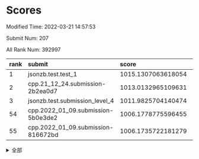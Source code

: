 # Scores

Modified Time: 2022-03-21 14:57:53

Submit Num: 207

All Rank Num: 392997

| rank |               submit               |       score        |       sigma        | pk_num |
| :--- | :--------------------------------- | :----------------- | :----------------- | :----- |
| 1    | jsonzb.test.test_1                 | 1015.1307063618054 | 0.838067340836014  | 7595   |
| 2    | cpp.21_12_24.submission-2b2ea0d7   | 1013.0132965109631 | 0.8109811760994878 | 7596   |
| 3    | jsonzb.test.submission_level_4     | 1011.9825704140474 | 0.7696761800663554 | 7590   |
| 54   | cpp.2022_01_09.submission-5b0e3de2 | 1006.1778775596455 | 0.7362435951943321 | 7595   |
| 55   | cpp.2022_01_09.submission-816672bd | 1006.1735722181279 | 0.7244813744326439 | 7593   |


<details>
<summary>全部</summary>

| rank |                 submit                 |       score        |       sigma        | pk_num |
| :--- | :------------------------------------- | :----------------- | :----------------- | :----- |
| 1    | jsonzb.test.test_1                     | 1015.1307063618054 | 0.838067340836014  | 7595   |
| 2    | cpp.21_12_24.submission-2b2ea0d7       | 1013.0132965109631 | 0.8109811760994878 | 7596   |
| 3    | jsonzb.test.submission_level_4         | 1011.9825704140474 | 0.7696761800663554 | 7590   |
| 4    | gobigger.level_3.submission_level_3_15 | 1011.5988373492651 | 0.7609578774885617 | 7596   |
| 5    | gobigger.level_3.submission_level_3_22 | 1011.3160292240882 | 0.7567519851677169 | 7597   |
| 6    | gobigger.level_3.submission_level_3_6  | 1011.3035196610522 | 0.7973158903962331 | 7594   |
| 7    | gobigger.level_3.submission_level_3_24 | 1011.2356065823354 | 0.7856401517704885 | 7597   |
| 8    | gobigger.level_3.submission_level_3_26 | 1011.1655046856267 | 0.7616327596903766 | 7594   |
| 9    | gobigger.level_3.submission_level_3_27 | 1011.0641885317953 | 0.7925294199386241 | 7597   |
| 10   | gobigger.level_3.submission_level_3_1  | 1010.816280484852  | 0.7555817446100598 | 7597   |
| 11   | gobigger.level_3.submission_level_3_3  | 1010.7832739494293 | 0.7462563106131245 | 7591   |
| 12   | gobigger.level_3.submission_level_3_5  | 1010.774937394585  | 0.780751745050986  | 7598   |
| 13   | gobigger.level_3.submission_level_3_2  | 1010.7486154510071 | 0.7431948049231343 | 7597   |
| 14   | gobigger.level_3.submission_level_3_40 | 1010.6206979578899 | 0.7535933546498105 | 7595   |
| 15   | gobigger.level_3.submission_level_3_16 | 1010.5044174198644 | 0.770554393552958  | 7596   |
| 16   | gobigger.level_3.submission_level_3_19 | 1010.4009665696332 | 0.7505614744746242 | 7596   |
| 17   | gobigger.level_3.submission_level_3_8  | 1010.3880874533102 | 0.7686281531905182 | 7593   |
| 18   | gobigger.level_3.submission_level_3_11 | 1010.3629453620357 | 0.762091857703444  | 7595   |
| 19   | gobigger.level_3.submission_level_3_14 | 1010.3393842024076 | 0.7520845265457052 | 7592   |
| 20   | gobigger.level_3.submission_level_3_43 | 1010.2306295440976 | 0.7486844478395839 | 7591   |
| 21   | gobigger.level_3.submission_level_3_46 | 1010.2186888418341 | 0.7805117834173844 | 7597   |
| 22   | gobigger.level_3.submission_level_3_35 | 1010.160120151979  | 0.7312242038295961 | 7590   |
| 23   | gobigger.level_3.submission_level_3_44 | 1010.142224595349  | 0.7621879562768417 | 7592   |
| 24   | gobigger.level_3.submission_level_3_18 | 1010.0934356481511 | 0.7622391570381636 | 7595   |
| 25   | gobigger.level_3.submission_level_3_20 | 1010.0679524040266 | 0.7468078277083308 | 7600   |
| 26   | gobigger.level_3.submission_level_3_37 | 1010.059428415907  | 0.7734082627792255 | 7597   |
| 27   | gobigger.level_3.submission_level_3_0  | 1009.9402867300361 | 0.7336973499006316 | 7595   |
| 28   | gobigger.level_3.submission_level_3_32 | 1009.8601232730697 | 0.7654863962713079 | 7598   |
| 29   | gobigger.level_3.submission_level_3_4  | 1009.8363500743716 | 0.7735198875057891 | 7593   |
| 30   | gobigger.level_3.submission_level_3_36 | 1009.7817911210599 | 0.745893058173686  | 7594   |
| 31   | gobigger.level_3.submission_level_3_21 | 1009.6193362947369 | 0.7477772887251035 | 7599   |
| 32   | gobigger.level_3.submission_level_3_33 | 1009.6004044251844 | 0.7511355686961213 | 7593   |
| 33   | gobigger.level_3.submission_level_3_45 | 1009.5571033160282 | 0.7497605474481621 | 7591   |
| 34   | gobigger.level_3.submission_level_3_31 | 1009.5080806737379 | 0.7385910979411067 | 7594   |
| 35   | gobigger.level_3.submission_level_3_34 | 1009.4792879902654 | 0.7576052717854124 | 7595   |
| 36   | gobigger.level_3.submission_level_3_47 | 1009.4527091976861 | 0.7557984051017158 | 7592   |
| 37   | gobigger.level_3.submission_level_3_10 | 1009.3924558372224 | 0.7378674160305084 | 7596   |
| 38   | gobigger.level_3.submission_level_3_41 | 1009.3078393197551 | 0.7545017324995852 | 7593   |
| 39   | gobigger.level_3.submission_level_3_39 | 1009.30503550135   | 0.7548623172530707 | 7595   |
| 40   | gobigger.level_3.submission_level_3_28 | 1009.1888571601186 | 0.7484490299142159 | 7588   |
| 41   | gobigger.level_3.submission_level_3_7  | 1009.187400947761  | 0.7516194875870478 | 7589   |
| 42   | gobigger.level_3.submission_level_3_49 | 1009.1505535977618 | 0.7355365645827845 | 7594   |
| 43   | gobigger.level_3.submission_level_3_42 | 1009.1277516361283 | 0.7576147172641968 | 7597   |
| 44   | gobigger.level_3.submission_level_3_13 | 1009.0788838349152 | 0.740411234544851  | 7595   |
| 45   | gobigger.level_3.submission_level_3_12 | 1009.065091316715  | 0.7419210219202145 | 7598   |
| 46   | gobigger.level_3.submission_level_3_29 | 1009.0355388624862 | 0.7578679879953163 | 7596   |
| 47   | gobigger.level_3.submission_level_3_38 | 1008.976562728556  | 0.7569157840011443 | 7598   |
| 48   | gobigger.level_3.submission_level_3_17 | 1008.8711744560004 | 0.7549753500575548 | 7595   |
| 49   | gobigger.level_3.submission_level_3_9  | 1008.6906864185969 | 0.7569776020815611 | 7594   |
| 50   | gobigger.level_3.submission_level_3_23 | 1008.3848639621618 | 0.7578513873266791 | 7594   |
| 51   | gobigger.level_3.submission_level_3_48 | 1008.3646664217547 | 0.7423269735375548 | 7595   |
| 52   | gobigger.level_3.submission_level_3_30 | 1007.8052243107866 | 0.7366982898224813 | 7598   |
| 53   | gobigger.level_3.submission_level_3_25 | 1007.51954980914   | 0.7245549833331355 | 7598   |
| 54   | cpp.2022_01_09.submission-5b0e3de2     | 1006.1778775596455 | 0.7362435951943321 | 7595   |
| 55   | cpp.2022_01_09.submission-816672bd     | 1006.1735722181279 | 0.7244813744326439 | 7593   |
| 56   | gobigger.level_1.submission_level_1_49 | 1005.0745646864102 | 0.7166927707858463 | 7592   |
| 57   | gobigger.level_1.submission_level_1_2  | 1005.070536229723  | 0.7142496728937721 | 7592   |
| 58   | gobigger.level_1.submission_level_1_26 | 1004.856918428279  | 0.7238936793011564 | 7596   |
| 59   | gobigger.level_1.submission_level_1_3  | 1004.8204525619814 | 0.7189310968061077 | 7594   |
| 60   | gobigger.level_1.submission_level_1_27 | 1004.8179428720484 | 0.7142941902173593 | 7588   |
| 61   | gobigger.level_1.submission_level_1_17 | 1004.70313586136   | 0.7269359836478355 | 7596   |
| 62   | gobigger.level_1.submission_level_1_5  | 1004.6945584906324 | 0.7048001819796026 | 7592   |
| 63   | gobigger.level_1.submission_level_1_15 | 1004.4156440642263 | 0.7214345542570234 | 7595   |
| 64   | gobigger.level_1.submission_level_1_35 | 1004.3403631276647 | 0.7148356797863726 | 7592   |
| 65   | gobigger.level_1.submission_level_1_24 | 1004.2376854175745 | 0.7103260721756033 | 7590   |
| 66   | gobigger.level_1.submission_level_1_45 | 1004.0942891571199 | 0.7236235278695251 | 7595   |
| 67   | gobigger.level_1.submission_level_1_28 | 1004.0633629910627 | 0.7219802027542952 | 7596   |
| 68   | gobigger.level_1.submission_level_1_38 | 1004.0198862556398 | 0.726536110243464  | 7597   |
| 69   | gobigger.level_1.submission_level_1_18 | 1004.0139301773407 | 0.7271632733736878 | 7594   |
| 70   | gobigger.level_1.submission_level_1_1  | 1003.8919318315885 | 0.7081455561108684 | 7594   |
| 71   | gobigger.level_1.submission_level_1_42 | 1003.8111787461537 | 0.7184605265107008 | 7592   |
| 72   | gobigger.level_1.submission_level_1_19 | 1003.8032014118324 | 0.7102510351324307 | 7594   |
| 73   | gobigger.level_1.submission_level_1_14 | 1003.680001270183  | 0.712005631889161  | 7594   |
| 74   | gobigger.level_1.submission_level_1_43 | 1003.6738137983207 | 0.7102372327542356 | 7599   |
| 75   | gobigger.level_1.submission_level_1_39 | 1003.6546577233321 | 0.726788912314804  | 7593   |
| 76   | gobigger.level_1.submission_level_1_8  | 1003.616945952798  | 0.7122682793943922 | 7590   |
| 77   | gobigger.level_1.submission_level_1_21 | 1003.5958998961337 | 0.7223367235966313 | 7595   |
| 78   | gobigger.level_1.submission_level_1_25 | 1003.5700625352304 | 0.7285467614815186 | 7591   |
| 79   | gobigger.level_1.submission_level_1_11 | 1003.5582604023566 | 0.7243939477192388 | 7593   |
| 80   | gobigger.level_1.submission_level_1_37 | 1003.5418456856918 | 0.7292259141394939 | 7598   |
| 81   | gobigger.level_1.submission_level_1_9  | 1003.5277093400733 | 0.7307956666913137 | 7597   |
| 82   | gobigger.level_1.submission_level_1_32 | 1003.5233581270461 | 0.7166549633824931 | 7592   |
| 83   | gobigger.level_1.submission_level_1_22 | 1003.4959396600956 | 0.7160315339885215 | 7597   |
| 84   | gobigger.level_1.submission_level_1_20 | 1003.3184695924529 | 0.7188644074836855 | 7596   |
| 85   | gobigger.level_1.submission_level_1_41 | 1003.2153419310381 | 0.7215197751000902 | 7595   |
| 86   | gobigger.level_1.submission_level_1_36 | 1003.0534216969234 | 0.7155603184338187 | 7593   |
| 87   | gobigger.level_1.submission_level_1_29 | 1003.0479537388863 | 0.72079480247394   | 7596   |
| 88   | gobigger.level_1.submission_level_1_4  | 1003.047206020616  | 0.7212302999935506 | 7597   |
| 89   | gobigger.level_1.submission_level_1_33 | 1003.0294741462245 | 0.7124634139473459 | 7597   |
| 90   | gobigger.level_1.submission_level_1_16 | 1003.0110571249918 | 0.7297370102835828 | 7594   |
| 91   | gobigger.level_1.submission_level_1_40 | 1002.9949996720869 | 0.7214858816104662 | 7594   |
| 92   | gobigger.level_1.submission_level_1_6  | 1002.9938917515183 | 0.7089845463450757 | 7591   |
| 93   | gobigger.level_1.submission_level_1_48 | 1002.9901590750386 | 0.7188517114120883 | 7595   |
| 94   | gobigger.level_1.submission_level_1_47 | 1002.9646558250657 | 0.7021208679556057 | 7597   |
| 95   | gobigger.level_1.submission_level_1_46 | 1002.8900001582585 | 0.7259034755375531 | 7589   |
| 96   | gobigger.level_1.submission_level_1_23 | 1002.8309076249476 | 0.7243353615296437 | 7593   |
| 97   | gobigger.level_1.submission_level_1_34 | 1002.8085057907571 | 0.7052686740348253 | 7595   |
| 98   | gobigger.level_1.submission_level_1_31 | 1002.8010782776332 | 0.7223869131112705 | 7591   |
| 99   | gobigger.level_1.submission_level_1_7  | 1002.737120173795  | 0.7097336310971969 | 7593   |
| 100  | gobigger.level_1.submission_level_1_13 | 1002.6599447870719 | 0.7044700765575014 | 7592   |
| 101  | gobigger.level_1.submission_level_1_30 | 1002.6023169770818 | 0.7098635500940168 | 7594   |
| 102  | gobigger.level_1.submission_level_1_0  | 1002.5550059764671 | 0.7203631959248373 | 7589   |
| 103  | gobigger.level_1.submission_level_1_10 | 1002.5204859548845 | 0.7159305139187919 | 7593   |
| 104  | gobigger.level_1.submission_level_1_44 | 1002.0317625298688 | 0.7209791952768725 | 7594   |
| 105  | gobigger.level_1.submission_level_1_12 | 1001.6690269585523 | 0.7192003877245391 | 7596   |
| 106  | gobigger.random.submission_random_8    | 997.2896439394506  | 0.7104043777956341 | 7596   |
| 107  | gobigger.random.submission_random_41   | 996.9480530681825  | 0.7112016706062039 | 7595   |
| 108  | gobigger.random.submission_random_38   | 996.9001680861115  | 0.6937305938134251 | 7596   |
| 109  | gobigger.random.submission_random_48   | 996.7944405204696  | 0.7129978102677778 | 7596   |
| 110  | gobigger.random.submission_random_28   | 996.7564862712101  | 0.713256886243929  | 7592   |
| 111  | gobigger.random.submission_random_30   | 996.7537956090927  | 0.7190806177021966 | 7598   |
| 112  | gobigger.random.submission_random_17   | 996.711028202228   | 0.7199845038228545 | 7597   |
| 113  | gobigger.random.submission_random_23   | 996.6936547739155  | 0.7195397790907618 | 7590   |
| 114  | gobigger.random.submission_random_7    | 996.619013112237   | 0.704749453195194  | 7589   |
| 115  | gobigger.random.submission_random_24   | 996.6141672493595  | 0.7113268741654933 | 7595   |
| 116  | gobigger.random.submission_random_20   | 996.487247332914   | 0.703625613831096  | 7590   |
| 117  | gobigger.random.submission_random_43   | 996.4672905061709  | 0.709493461802634  | 7591   |
| 118  | gobigger.random.submission_random_45   | 996.4417179381287  | 0.7163636966437312 | 7596   |
| 119  | gobigger.random.submission_random_31   | 996.3158793081625  | 0.7084975649226118 | 7598   |
| 120  | gobigger.random.submission_random_11   | 996.1788887444122  | 0.7153049175314082 | 7594   |
| 121  | gobigger.random.submission_random_42   | 996.1069881427104  | 0.7065209111043771 | 7595   |
| 122  | gobigger.random.submission_random_5    | 996.0858303849766  | 0.7089758671211428 | 7593   |
| 123  | gobigger.random.submission_random_26   | 996.0501693149636  | 0.699791068853834  | 7586   |
| 124  | gobigger.random.submission_random_46   | 996.018964888247   | 0.7030820572199115 | 7600   |
| 125  | gobigger.random.submission_random_6    | 995.9382197945143  | 0.7066365699225446 | 7592   |
| 126  | gobigger.random.submission_random_39   | 995.9315253608925  | 0.7233472577713751 | 7593   |
| 127  | gobigger.random.submission_random_18   | 995.8677878538739  | 0.6975569732570974 | 7597   |
| 128  | gobigger.random.submission_random_3    | 995.8506169794948  | 0.7219505145055082 | 7592   |
| 129  | gobigger.random.submission_random_1    | 995.8052877675516  | 0.7088117207022223 | 7596   |
| 130  | gobigger.random.submission_random_19   | 995.7929265805346  | 0.7142746650618901 | 7592   |
| 131  | gobigger.random.submission_random_0    | 995.7397098059442  | 0.709249748895707  | 7591   |
| 132  | gobigger.random.submission_random_22   | 995.709517294459   | 0.7048452303810389 | 7588   |
| 133  | gobigger.random.submission_random_34   | 995.6934161256845  | 0.7189692832045684 | 7598   |
| 134  | gobigger.random.submission_random_40   | 995.6736539964203  | 0.7048750594718692 | 7589   |
| 135  | gobigger.random.submission_random_49   | 995.664980976901   | 0.7178603793226124 | 7598   |
| 136  | gobigger.random.submission_random_37   | 995.6539945673483  | 0.7113220775616571 | 7596   |
| 137  | gobigger.random.submission_random_35   | 995.6234362868037  | 0.7074210520606099 | 7594   |
| 138  | gobigger.random.submission_random_16   | 995.6071901233822  | 0.7096462289709651 | 7595   |
| 139  | gobigger.random.submission_random_33   | 995.5694817498397  | 0.7050492301428513 | 7597   |
| 140  | gobigger.random.submission_random_4    | 995.4754013302845  | 0.7110440067440246 | 7593   |
| 141  | gobigger.random.submission_random_47   | 995.4643999799267  | 0.7227308248023472 | 7596   |
| 142  | gobigger.random.submission_random_9    | 995.461305620307   | 0.7134456765864917 | 7593   |
| 143  | gobigger.random.submission_random_12   | 995.4563480751599  | 0.71080964679532   | 7590   |
| 144  | gobigger.random.submission_random_2    | 995.4468077317788  | 0.7110159640165827 | 7592   |
| 145  | gobigger.random.submission_random_44   | 995.2407115668834  | 0.7142848536960108 | 7589   |
| 146  | gobigger.random.submission_random_32   | 995.230929936024   | 0.7065187873877475 | 7587   |
| 147  | gobigger.random.submission_random_13   | 995.1746139504833  | 0.7087768440688486 | 7589   |
| 148  | gobigger.random.submission_random_25   | 995.0437146753304  | 0.7209366630516341 | 7589   |
| 149  | gobigger.random.submission_random_10   | 994.9812328973467  | 0.7112066872824331 | 7595   |
| 150  | gobigger.random.submission_random_27   | 994.927272850446   | 0.7054793180980498 | 7595   |
| 151  | gobigger.random.submission_random_15   | 994.8992234843017  | 0.7204591012827443 | 7596   |
| 152  | gobigger.random.submission_random_14   | 994.8580242381267  | 0.7049968331677651 | 7594   |
| 153  | gobigger.random.submission_random_36   | 994.8455702571498  | 0.7113659777809035 | 7595   |
| 154  | gobigger.random.submission_random_21   | 994.7331194586976  | 0.7118019229132    | 7589   |
| 155  | gobigger.level_2.submission_level_2_23 | 994.0852509116366  | 0.7332312871268696 | 7587   |
| 156  | gobigger.random.submission_random_29   | 993.9036095219392  | 0.7281387350784658 | 7596   |
| 157  | gobigger.level_2.submission_level_2_18 | 993.6713993756777  | 0.7198526699247523 | 7593   |
| 158  | gobigger.level_2.submission_level_2_44 | 993.4479211403469  | 0.7319859693911118 | 7599   |
| 159  | gobigger.level_2.submission_level_2_35 | 993.4166087561954  | 0.7354784440919508 | 7593   |
| 160  | gobigger.level_2.submission_level_2_20 | 993.244973667528   | 0.7474459970243611 | 7593   |
| 161  | gobigger.level_2.submission_level_2_41 | 993.0032324983548  | 0.7478085675834447 | 7599   |
| 162  | gobigger.level_2.submission_level_2_11 | 992.9617289072316  | 0.7465323045730389 | 7595   |
| 163  | gobigger.level_2.submission_level_2_30 | 992.8748811266644  | 0.7369047194728193 | 7596   |
| 164  | gobigger.level_2.submission_level_2_42 | 992.8214929629598  | 0.7324264142112631 | 7595   |
| 165  | gobigger.level_2.submission_level_2_33 | 992.7807028568277  | 0.7329576889828111 | 7597   |
| 166  | gobigger.level_2.submission_level_2_3  | 992.7572842007957  | 0.7419732223831701 | 7591   |
| 167  | gobigger.level_2.submission_level_2_8  | 992.6874868243331  | 0.7327678652578598 | 7593   |
| 168  | gobigger.level_2.submission_level_2_37 | 992.5719564937485  | 0.7396691468705313 | 7597   |
| 169  | gobigger.level_2.submission_level_2_39 | 992.4642623874843  | 0.7576152450433821 | 7598   |
| 170  | gobigger.level_2.submission_level_2_34 | 992.4482909256494  | 0.7316846922109778 | 7591   |
| 171  | gobigger.level_2.submission_level_2_7  | 992.446388611336   | 0.7358601506448907 | 7596   |
| 172  | gobigger.level_2.submission_level_2_10 | 992.4443485121607  | 0.7480017455078501 | 7593   |
| 173  | gobigger.level_2.submission_level_2_36 | 992.3742385066689  | 0.7296671489437997 | 7594   |
| 174  | gobigger.level_2.submission_level_2_45 | 992.2904218823163  | 0.7326858488159319 | 7597   |
| 175  | gobigger.level_2.submission_level_2_21 | 992.2408203609401  | 0.7628649762727333 | 7596   |
| 176  | gobigger.level_2.submission_level_2_5  | 992.2287144662969  | 0.7395316268491113 | 7599   |
| 177  | gobigger.level_2.submission_level_2_12 | 992.2216559101392  | 0.7669484571562679 | 7593   |
| 178  | gobigger.level_2.submission_level_2_28 | 992.2199495575401  | 0.759976765383029  | 7599   |
| 179  | gobigger.level_2.submission_level_2_32 | 992.1866969193063  | 0.7332653218916831 | 7597   |
| 180  | gobigger.level_2.submission_level_2_13 | 992.123862317776   | 0.7633498707389652 | 7593   |
| 181  | gobigger.level_2.submission_level_2_4  | 992.0648176153843  | 0.73841662987996   | 7597   |
| 182  | gobigger.level_2.submission_level_2_6  | 992.0155260279223  | 0.7467109946878864 | 7592   |
| 183  | gobigger.level_2.submission_level_2_16 | 992.0096477069039  | 0.7320792973405503 | 7596   |
| 184  | gobigger.level_2.submission_level_2_43 | 991.9908347731919  | 0.7671328607012909 | 7595   |
| 185  | gobigger.level_2.submission_level_2_1  | 991.948036212339   | 0.736101490184973  | 7600   |
| 186  | gobigger.level_2.submission_level_2_19 | 991.9133247521607  | 0.7497880527477929 | 7595   |
| 187  | gobigger.level_2.submission_level_2_29 | 991.8416392105128  | 0.7494807246389438 | 7593   |
| 188  | gobigger.level_2.submission_level_2_22 | 991.7848202691914  | 0.7476317076487384 | 7598   |
| 189  | gobigger.level_2.submission_level_2_24 | 991.6884712879752  | 0.777167144167601  | 7597   |
| 190  | gobigger.level_2.submission_level_2_38 | 991.6783765440715  | 0.7480017436039206 | 7593   |
| 191  | gobigger.level_2.submission_level_2_31 | 991.676185601554   | 0.7568459411064908 | 7589   |
| 192  | gobigger.level_2.submission_level_2_47 | 991.668427438433   | 0.7652310747881531 | 7592   |
| 193  | gobigger.level_2.submission_level_2_9  | 991.6500252965739  | 0.7519300736992718 | 7594   |
| 194  | gobigger.level_2.submission_level_2_40 | 991.5418659346819  | 0.7444358094574665 | 7595   |
| 195  | gobigger.level_2.submission_level_2_0  | 991.5082033662966  | 0.7428734275634861 | 7590   |
| 196  | gobigger.level_2.submission_level_2_27 | 991.3908747677514  | 0.742302074882386  | 7589   |
| 197  | gobigger.level_2.submission_level_2_15 | 991.3532610329866  | 0.7424390041362942 | 7593   |
| 198  | gobigger.level_2.submission_level_2_49 | 991.3022559836712  | 0.774418736990308  | 7594   |
| 199  | gobigger.level_2.submission_level_2_48 | 991.2757859352545  | 0.7471378216791591 | 7596   |
| 200  | gobigger.level_2.submission_level_2_26 | 991.2538760430518  | 0.7581649220263036 | 7597   |
| 201  | gobigger.level_2.submission_level_2_25 | 991.1817302534495  | 0.7874150359693903 | 7593   |
| 202  | gobigger.level_2.submission_level_2_14 | 991.1212099972868  | 0.7428278522731406 | 7595   |
| 203  | gobigger.level_2.submission_level_2_17 | 990.9971509538108  | 0.7729507274963007 | 7597   |
| 204  | gobigger.level_2.submission_level_2_46 | 990.8824621622128  | 0.7660455135075986 | 7589   |
| 205  | gobigger.level_2.submission_level_2_2  | 990.622714571824   | 0.7793027725552133 | 7593   |
| 206  | gobigger.none.submission_none_0        | 975.0573881990466  | 1.5266875744090098 | 7591   |
| 207  | gobigger.none.submission_none_1        | 973.7609276499567  | 1.673136478838333  | 7596   |

</details>